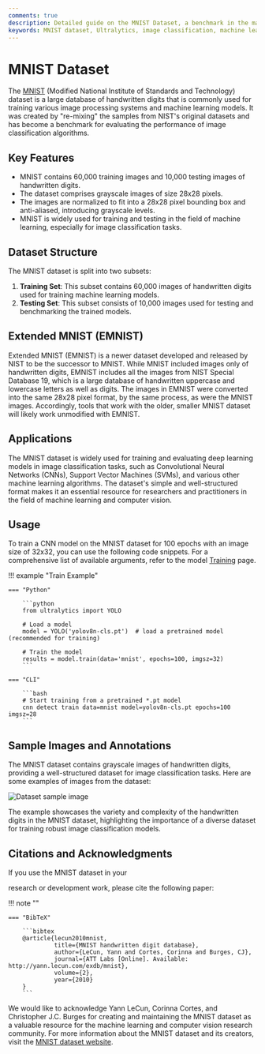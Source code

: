 ```yaml
---
comments: true
description: Detailed guide on the MNIST Dataset, a benchmark in the machine learning community for image classification tasks. Learn about its structure, usage and application.
keywords: MNIST dataset, Ultralytics, image classification, machine learning, computer vision, deep learning, AI, dataset guide
---
```


# MNIST Dataset

The [MNIST](http://yann.lecun.com/exdb/mnist/) (Modified National Institute of Standards and Technology) dataset is a large database of handwritten digits that is commonly used for training various image processing systems and machine learning models. It was created by "re-mixing" the samples from NIST's original datasets and has become a benchmark for evaluating the performance of image classification algorithms.

## Key Features

- MNIST contains 60,000 training images and 10,000 testing images of handwritten digits.
- The dataset comprises grayscale images of size 28x28 pixels.
- The images are normalized to fit into a 28x28 pixel bounding box and anti-aliased, introducing grayscale levels.
- MNIST is widely used for training and testing in the field of machine learning, especially for image classification tasks.

## Dataset Structure

The MNIST dataset is split into two subsets:

1. **Training Set**: This subset contains 60,000 images of handwritten digits used for training machine learning models.
2. **Testing Set**: This subset consists of 10,000 images used for testing and benchmarking the trained models.

## Extended MNIST (EMNIST)

Extended MNIST (EMNIST) is a newer dataset developed and released by NIST to be the successor to MNIST. While MNIST included images only of handwritten digits, EMNIST includes all the images from NIST Special Database 19, which is a large database of handwritten uppercase and lowercase letters as well as digits. The images in EMNIST were converted into the same 28x28 pixel format, by the same process, as were the MNIST images. Accordingly, tools that work with the older, smaller MNIST dataset will likely work unmodified with EMNIST.

## Applications

The MNIST dataset is widely used for training and evaluating deep learning models in image classification tasks, such as Convolutional Neural Networks (CNNs), Support Vector Machines (SVMs), and various other machine learning algorithms. The dataset's simple and well-structured format makes it an essential resource for researchers and practitioners in the field of machine learning and computer vision.

## Usage

To train a CNN model on the MNIST dataset for 100 epochs with an image size of 32x32, you can use the following code snippets. For a comprehensive list of available arguments, refer to the model [Training](../../modes/train.md) page.

!!! example "Train Example"

    === "Python"

        ```python
        from ultralytics import YOLO

        # Load a model
        model = YOLO('yolov8n-cls.pt')  # load a pretrained model (recommended for training)

        # Train the model
        results = model.train(data='mnist', epochs=100, imgsz=32)
        ```

    === "CLI"

        ```bash
        # Start training from a pretrained *.pt model
        cnn detect train data=mnist model=yolov8n-cls.pt epochs=100 imgsz=28
        ```

## Sample Images and Annotations

The MNIST dataset contains grayscale images of handwritten digits, providing a well-structured dataset for image classification tasks. Here are some examples of images from the dataset:

![Dataset sample image](https://upload.wikimedia.org/wikipedia/commons/2/27/MnistExamples.png)

The example showcases the variety and complexity of the handwritten digits in the MNIST dataset, highlighting the importance of a diverse dataset for training robust image classification models.

## Citations and Acknowledgments

If you use the MNIST dataset in your

research or development work, please cite the following paper:

!!! note ""

    === "BibTeX"

        ```bibtex
        @article{lecun2010mnist,
                 title={MNIST handwritten digit database},
                 author={LeCun, Yann and Cortes, Corinna and Burges, CJ},
                 journal={ATT Labs [Online]. Available: http://yann.lecun.com/exdb/mnist},
                 volume={2},
                 year={2010}
        }
        ```

We would like to acknowledge Yann LeCun, Corinna Cortes, and Christopher J.C. Burges for creating and maintaining the MNIST dataset as a valuable resource for the machine learning and computer vision research community. For more information about the MNIST dataset and its creators, visit the [MNIST dataset website](http://yann.lecun.com/exdb/mnist/).
